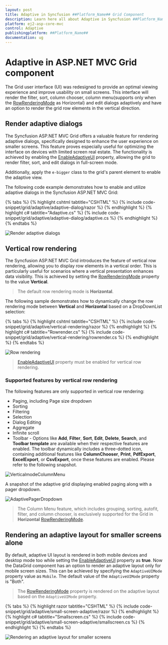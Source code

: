 ```yaml
---
layout: post
title: Adaptive in Syncfusion ##Platform_Name## Grid Component 
description: Learn here all about Adaptive in Syncfusion ##Platform_Name## Grid component of Syncfusion Essential JS 2 and more.
platform: ej2-asp-core-mvc
control: Adaptive
publishingplatform: ##Platform_Name##
documentation: ug
---
```


# Adaptive in ASP.NET MVC Grid component

The Grid user interface (UI) was redesigned to provide an optimal viewing experience and improve usability on small screens. This interface will render the filter, sort, column chooser, column menu(supports only when the [RowRenderingMode](https://help.syncfusion.com/cr/aspnetmvc-js2/Syncfusion.EJ2.Grids.Grid.html#Syncfusion_EJ2_Grids_Grid_RowRenderingMode) as Horizontal) and edit dialogs adaptively and have an option to render the grid row elements in the vertical direction.

## Render adaptive dialogs

The Syncfusion ASP.NET MVC Grid offers a valuable feature for rendering adaptive dialogs, specifically designed to enhance the user experience on smaller screens. This feature proves especially useful for optimizing the interface on devices with limited screen real estate. The functionality is achieved by enabling the [EnableAdaptiveUI](https://help.syncfusion.com/cr/aspnetmvc-js2/Syncfusion.EJ2.Grids.Grid.html#Syncfusion_EJ2_Grids_Grid_EnableAdaptiveUI) property, allowing the grid to render filter, sort, and edit dialogs in full-screen mode.

Additionally, apply the `e-bigger` class to the grid's parent element to enable the adaptive view.

The following code example demonstrates how to enable and utilize adaptive dialogs in the Syncfusion ASP.NET MVC Grid:

{% tabs %}
{% highlight cshtml tabtitle="CSHTML" %}
{% include code-snippet/grid/adaptive/adaptive-dialog/razor %}
{% endhighlight %}
{% highlight c# tabtitle="Adaptive.cs" %}
{% include code-snippet/grid/adaptive/adaptive-dialog/adaptive.cs %}
{% endhighlight %}
{% endtabs %}

![Render adaptive dialogs](images/adaptive-view/render-adptive-dialog.png)

## Vertical row rendering

The Syncfusion ASP.NET MVC Grid introduces the feature of vertical row rendering, allowing you to display row elements in a vertical order. This is particularly useful for scenarios where a vertical presentation enhances data visibility. This is achieved by setting the [RowRenderingMode](https://help.syncfusion.com/cr/aspnetmvc-js2/Syncfusion.EJ2.Grids.Grid.html#Syncfusion_EJ2_Grids_Grid_RowRenderingMode) property to the value **Vertical**.

>The default row rendering mode is **Horizontal**.

The following sample demonstrates how to dynamically change the row rendering mode between **Vertical** and **Horizontal** based on a DropDownList selection:

{% tabs %}
{% highlight cshtml tabtitle="CSHTML" %}
{% include code-snippet/grid/adaptive/vertical-rendering/razor %}
{% endhighlight %}
{% highlight c# tabtitle="Rowrender.cs" %}
{% include code-snippet/grid/adaptive/vertical-rendering/rowrender.cs %}
{% endhighlight %}
{% endtabs %}

![Row rendering](images/adaptive-view/row-rendering-mode.gif)

> [EnableAdaptiveUI](https://help.syncfusion.com/cr/aspnetmvc-js2/Syncfusion.EJ2.Grids.Grid.html#Syncfusion_EJ2_Grids_Grid_EnableAdaptiveUI) property must be enabled for vertical row rendering.

### Supported features by vertical row rendering

The following features are only supported in vertical row rendering:

* Paging, including Page size dropdown
* Sorting
* Filtering
* Selection
* Dialog Editing
* Aggregate
* Infinite scroll
* Toolbar - Options like **Add**, **Filter**, **Sort**, **Edit**, **Delete**, **Search**, and **Toolbar template** are available when their respective features are enabled. The toolbar dynamically includes a three-dotted icon, containing additional features like **ColumnChooser**, **Print**, **PdfExport**, **ExcelExport**, or **CsvExport**, once these features are enabled. Please refer to the following snapshot.

![VerticalmodeColumnMenu](images/adaptive-view/vertical-column-menu.gif)

A snapshot of the adaptive grid displaying enabled paging along with a pager dropdown.

![AdaptivePagerDropdown](images/adaptive-view/pager-dropdown.gif)

> The Column Menu feature, which includes grouping, sorting, autofit, filter, and column chooser, is exclusively supported for the Grid in **Horizontal** [RowRenderingMode](https://help.syncfusion.com/cr/aspnetmvc-js2/Syncfusion.EJ2.Grids.Grid.html#Syncfusion_EJ2_Grids_Grid_RowRenderingMode).

## Rendering an adaptive layout for smaller screens alone

By default, adaptive UI layout is rendered in both mobile devices and desktop mode too while setting the [EnableAdaptiveUI](https://help.syncfusion.com/cr/aspnetmvc-js2/Syncfusion.EJ2.Grids.Grid.html#Syncfusion_EJ2_Grids_Grid_EnableAdaptiveUI) property as **true**. Now the DataGrid component has an option to render an adaptive layout only for mobile screen sizes. This can be achieved by specifying the `AdaptiveUIMode` property value as `Mobile`. The default value of the `AdaptiveUIMode` property is "Both".

> The [RowRenderingMode](https://help.syncfusion.com/cr/aspnetmvc-js2/Syncfusion.EJ2.Grids.Grid.html#Syncfusion_EJ2_Grids_Grid_RowRenderingMode) property is rendered on the adaptive layout based on the `AdaptiveUIMode` property.

{% tabs %}
{% highlight razor tabtitle="CSHTML" %}
{% include code-snippet/grid/adaptive/small-screen-adaptive/razor %}
{% endhighlight %}
{% highlight c# tabtitle="Smallscreen.cs" %}
{% include code-snippet/grid/adaptive/small-screen-adaptive/smallscreen.cs %}
{% endhighlight %}
{% endtabs %}

![Rendering an adaptive layout for smaller screens](images/adaptive-view/small-screen-adptive.png)